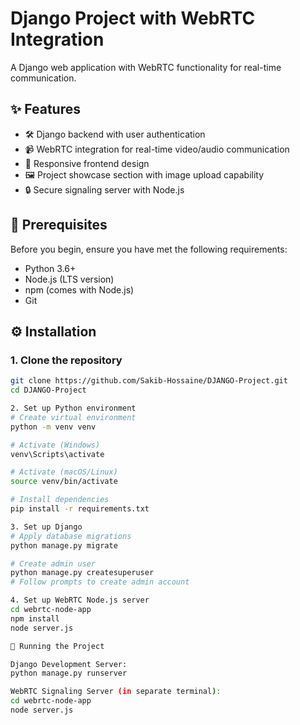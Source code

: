 # Django Project with WebRTC Integration


A Django web application with WebRTC functionality for real-time communication.

## ✨ Features

- 🛠 Django backend with user authentication
- 📹 WebRTC integration for real-time video/audio communication
- 📱 Responsive frontend design
- 🖼 Project showcase section with image upload capability
- 🔒 Secure signaling server with Node.js

## 🚀 Prerequisites

Before you begin, ensure you have met the following requirements:
- Python 3.6+
- Node.js (LTS version)
- npm (comes with Node.js)
- Git

## ⚙️ Installation

### 1. Clone the repository
```bash
git clone https://github.com/Sakib-Hossaine/DJANGO-Project.git
cd DJANGO-Project

2. Set up Python environment
# Create virtual environment
python -m venv venv

# Activate (Windows)
venv\Scripts\activate

# Activate (macOS/Linux) 
source venv/bin/activate

# Install dependencies
pip install -r requirements.txt

3. Set up Django
# Apply database migrations
python manage.py migrate

# Create admin user
python manage.py createsuperuser
# Follow prompts to create admin account

4. Set up WebRTC Node.js server
cd webrtc-node-app
npm install
node server.js

🏃 Running the Project

Django Development Server:
python manage.py runserver

WebRTC Signaling Server (in separate terminal):
cd webrtc-node-app
node server.js
